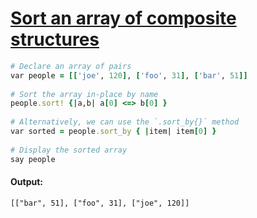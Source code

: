 [1]: https://rosettacode.org/wiki/Sort_an_array_of_composite_structures

# [Sort an array of composite structures][1]

```ruby
# Declare an array of pairs
var people = [['joe', 120], ['foo', 31], ['bar', 51]]
 
# Sort the array in-place by name
people.sort! {|a,b| a[0] <=> b[0] }
 
# Alternatively, we can use the `.sort_by{}` method
var sorted = people.sort_by { |item| item[0] }
 
# Display the sorted array
say people
```

#### Output:
```
[["bar", 51], ["foo", 31], ["joe", 120]]
```

